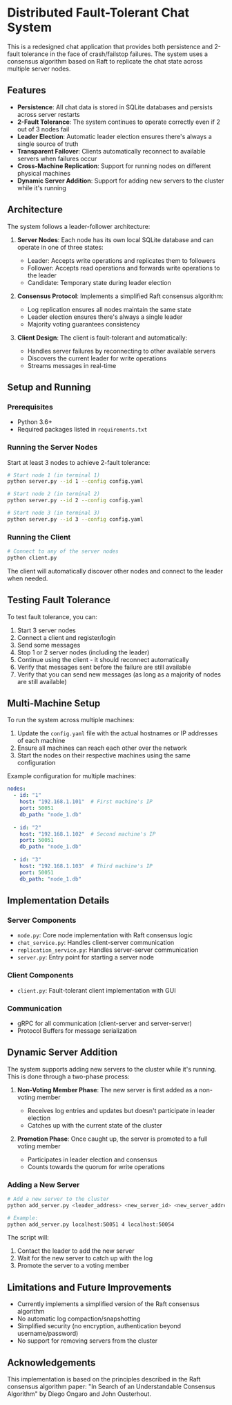 # Distributed Fault-Tolerant Chat System

This is a redesigned chat application that provides both persistence and 2-fault tolerance in the face of crash/failstop failures. The system uses a consensus algorithm based on Raft to replicate the chat state across multiple server nodes.

## Features

- **Persistence**: All chat data is stored in SQLite databases and persists across server restarts
- **2-Fault Tolerance**: The system continues to operate correctly even if 2 out of 3 nodes fail
- **Leader Election**: Automatic leader election ensures there's always a single source of truth
- **Transparent Failover**: Clients automatically reconnect to available servers when failures occur
- **Cross-Machine Replication**: Support for running nodes on different physical machines
- **Dynamic Server Addition**: Support for adding new servers to the cluster while it's running

## Architecture

The system follows a leader-follower architecture:

1. **Server Nodes**: Each node has its own local SQLite database and can operate in one of three states:
   - Leader: Accepts write operations and replicates them to followers
   - Follower: Accepts read operations and forwards write operations to the leader
   - Candidate: Temporary state during leader election

2. **Consensus Protocol**: Implements a simplified Raft consensus algorithm:
   - Log replication ensures all nodes maintain the same state
   - Leader election ensures there's always a single leader
   - Majority voting guarantees consistency

3. **Client Design**: The client is fault-tolerant and automatically:
   - Handles server failures by reconnecting to other available servers
   - Discovers the current leader for write operations
   - Streams messages in real-time

## Setup and Running

### Prerequisites

- Python 3.6+
- Required packages listed in `requirements.txt`

### Running the Server Nodes

Start at least 3 nodes to achieve 2-fault tolerance:

```bash
# Start node 1 (in terminal 1)
python server.py --id 1 --config config.yaml

# Start node 2 (in terminal 2)
python server.py --id 2 --config config.yaml

# Start node 3 (in terminal 3)
python server.py --id 3 --config config.yaml
```

### Running the Client

```bash
# Connect to any of the server nodes
python client.py
```

The client will automatically discover other nodes and connect to the leader when needed.

## Testing Fault Tolerance

To test fault tolerance, you can:

1. Start 3 server nodes
2. Connect a client and register/login
3. Send some messages
4. Stop 1 or 2 server nodes (including the leader)
5. Continue using the client - it should reconnect automatically
6. Verify that messages sent before the failure are still available
7. Verify that you can send new messages (as long as a majority of nodes are still available)

## Multi-Machine Setup

To run the system across multiple machines:

1. Update the `config.yaml` file with the actual hostnames or IP addresses of each machine
2. Ensure all machines can reach each other over the network
3. Start the nodes on their respective machines using the same configuration

Example configuration for multiple machines:

```yaml
nodes:
  - id: "1"
    host: "192.168.1.101"  # First machine's IP
    port: 50051
    db_path: "node_1.db"
  
  - id: "2"
    host: "192.168.1.102"  # Second machine's IP
    port: 50051
    db_path: "node_1.db"
  
  - id: "3"
    host: "192.168.1.103"  # Third machine's IP
    port: 50051
    db_path: "node_1.db"
```

## Implementation Details

### Server Components

- `node.py`: Core node implementation with Raft consensus logic
- `chat_service.py`: Handles client-server communication
- `replication_service.py`: Handles server-server communication
- `server.py`: Entry point for starting a server node

### Client Components

- `client.py`: Fault-tolerant client implementation with GUI

### Communication

- gRPC for all communication (client-server and server-server)
- Protocol Buffers for message serialization

## Dynamic Server Addition

The system supports adding new servers to the cluster while it's running. This is done through a two-phase process:

1. **Non-Voting Member Phase**: The new server is first added as a non-voting member
   - Receives log entries and updates but doesn't participate in leader election
   - Catches up with the current state of the cluster

2. **Promotion Phase**: Once caught up, the server is promoted to a full voting member
   - Participates in leader election and consensus
   - Counts towards the quorum for write operations

### Adding a New Server

```bash
# Add a new server to the cluster
python add_server.py <leader_address> <new_server_id> <new_server_address>

# Example:
python add_server.py localhost:50051 4 localhost:50054
```

The script will:
1. Contact the leader to add the new server
2. Wait for the new server to catch up with the log
3. Promote the server to a voting member

## Limitations and Future Improvements

- Currently implements a simplified version of the Raft consensus algorithm
- No automatic log compaction/snapshotting
- Simplified security (no encryption, authentication beyond username/password)
- No support for removing servers from the cluster

## Acknowledgements

This implementation is based on the principles described in the Raft consensus algorithm paper:
"In Search of an Understandable Consensus Algorithm" by Diego Ongaro and John Ousterhout.
